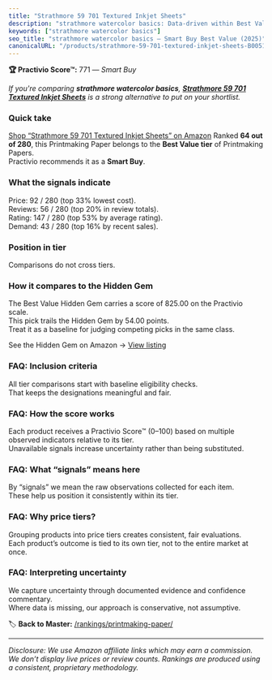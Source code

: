 ```yaml
---
title: "Strathmore 59 701 Textured Inkjet Sheets"
description: "strathmore watercolor basics: Data-driven within Best Value ranking using the Practivio Score™. Positioned by quality, value, demand, findability, momentum."
keywords: ["strathmore watercolor basics"]
seo_title: "strathmore watercolor basics — Smart Buy Best Value (2025)"
canonicalURL: "/products/strathmore-59-701-textured-inkjet-sheets-B0051POS98/"
---
```


**🏆 Practivio Score™:** 771 — _Smart Buy_


*If you're comparing **strathmore watercolor basics**, **[Strathmore 59 701 Textured Inkjet Sheets](https://www.amazon.com/dp/B0051POS98?tag=practivio-20)** is a strong alternative to put on your shortlist.*
### Quick take
[Shop “Strathmore 59 701 Textured Inkjet Sheets” on Amazon](https://www.amazon.com/dp/B0051POS98?tag=practivio-20)
Ranked **64 out of 280**, this Printmaking Paper belongs to the **Best Value tier** of Printmaking Papers.  
Practivio recommends it as a **Smart Buy**.

### What the signals indicate
Price: 92 / 280 (top 33% lowest cost).  
Reviews: 56 / 280 (top 20% in review totals).  
Rating: 147 / 280 (top 53% by average rating).  
Demand: 43 / 280 (top 16% by recent sales).

### Position in tier
Comparisons do not cross tiers.

### How it compares to the Hidden Gem
The Best Value Hidden Gem carries a score of 825.00 on the Practivio scale.  
This pick trails the Hidden Gem by 54.00 points.  
Treat it as a baseline for judging competing picks in the same class.  

See the Hidden Gem on Amazon → [View listing](https://www.amazon.com/dp/B0010DV4G0?tag=practivio-20)

### FAQ: Inclusion criteria
All tier comparisons start with baseline eligibility checks.  
That keeps the designations meaningful and fair.

### FAQ: How the score works
Each product receives a Practivio Score™ (0–100) based on multiple observed indicators relative to its tier.  
Unavailable signals increase uncertainty rather than being substituted.

### FAQ: What “signals” means here
By “signals” we mean the raw observations collected for each item.  
These help us position it consistently within its tier.

### FAQ: Why price tiers?
Grouping products into price tiers creates consistent, fair evaluations.  
Each product’s outcome is tied to its own tier, not to the entire market at once.

### FAQ: Interpreting uncertainty
We capture uncertainty through documented evidence and confidence commentary.  
Where data is missing, our approach is conservative, not assumptive.


🏷️ **Back to Master:** [/rankings/printmaking-paper/](/rankings/printmaking-paper/)

---
_Disclosure: We use Amazon affiliate links which may earn a commission. We don’t display live prices or review counts. Rankings are produced using a consistent, proprietary methodology._
